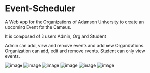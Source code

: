 # Event-Scheduler
A Web App for the Organizations of Adamson University to create an upcoming Event for the Campus.

It is composed of 3 users Admin, Org and Student

Admin can add, view and remove events and add new Organizations.
Organization can add, edit and remove events.
Student can only view events.

![image](https://github.com/user-attachments/assets/3c86cf90-b38d-43d9-8f9d-788ad4f26b4d)
![image](https://github.com/user-attachments/assets/f69a75ec-4f4d-40a8-9844-262218ff482d)
![image](https://github.com/user-attachments/assets/0a7f5509-d364-4a76-a04b-bbc4c450dbc0)
![image](https://github.com/user-attachments/assets/faf2b89b-87bd-4dab-a80a-1dbf3c58654a)
![image](https://github.com/user-attachments/assets/5ddd175f-38c3-46fe-b463-7dc693905224)
![image](https://github.com/user-attachments/assets/738cfd81-7a0f-4544-a164-80ff1ea3c127)
